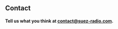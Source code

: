 ## Contact

#### Tell us what you think at <a href="mailto:contact@suez-radio.com">contact@suez-radio.com</a>.
